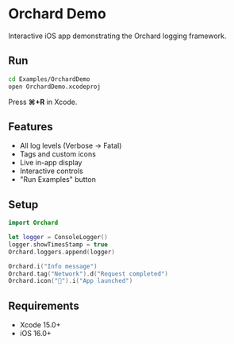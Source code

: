 # Orchard Demo

Interactive iOS app demonstrating the Orchard logging framework.

## Run

```bash
cd Examples/OrchardDemo
open OrchardDemo.xcodeproj
```

Press **⌘+R** in Xcode.

## Features

- All log levels (Verbose → Fatal)
- Tags and custom icons
- Live in-app display
- Interactive controls
- "Run Examples" button

## Setup

```swift
import Orchard

let logger = ConsoleLogger()
logger.showTimesStamp = true
Orchard.loggers.append(logger)

Orchard.i("Info message")
Orchard.tag("Network").d("Request completed")
Orchard.icon("🚀").i("App launched")
```

## Requirements

- Xcode 15.0+
- iOS 16.0+

